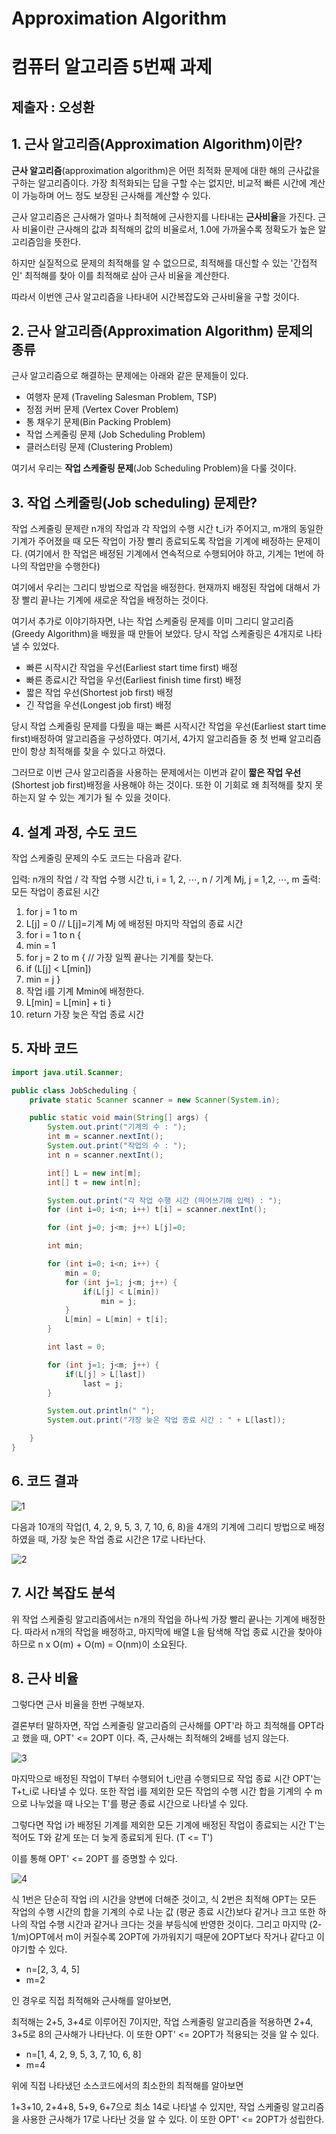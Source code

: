 

# Approximation Algorithm

# 컴퓨터 알고리즘 5번째 과제

## 제출자 : 오성환

## 1. 근사 알고리즘(Approximation Algorithm)이란?

**근사 알고리즘**(approximation algorithm)은 어떤 최적화 문제에 대한 해의 근사값을 구하는 알고리즘이다. 가장 최적화되는 답을 구할 수는 없지만, 비교적 빠른 시간에 계산이 가능하며 어느 정도 보장된 근사해를 계산할 수 있다.

근사 알고리즘은 근사해가 얼마나 최적해에 근사한지를 나타내는 **근사비율**을 가진다. 근사 비율이란 근사해의 값과 최적해의 값의 비율로서, 1.0에 가까울수록 정확도가 높은 알고리즘임을 뜻한다.

하지만 실질적으로 문제의 최적해를 알 수 없으므로, 최적해를 대신할 수 있는 '간접적인' 최적해를 찾아 이를 최적해로 삼아 근사 비율을 계산한다.

따라서 이번엔 근사 알고리즘을 나타내어 시간복잡도와 근사비율을 구할 것이다.

## 2. 근사 알고리즘(Approximation Algorithm) 문제의 종류

근사 알고리즘으로 해결하는 문제에는 아래와 같은 문제들이 있다.

- 여행자 문제 (Traveling Salesman Problem, TSP)
- 정점 커버 문제 (Vertex Cover Problem)
- 통 채우기 문제(Bin Packing Problem)
- 작업 스케줄링 문제 (Job Scheduling Problem)
- 클러스터링 문제 (Clustering Problem)

여기서 우리는 **작업 스케줄링 문제**(Job Scheduling Problem)을 다룰 것이다.

## 3. 작업 스케줄링(Job scheduling) 문제란?

작업 스케줄링 문제란 n개의 작업과 각 작업의 수행 시간 t_i가 주어지고, m개의 동일한 기계가 주어졌을 때 모든 작업이 가장 빨리 종료되도록 작업을 기계에 배정하는 문제이다. (여기에서 한 작업은 배정된 기계에서 연속적으로 수행되어야 하고, 기계는 1번에 하나의 작업만을 수행한다)

여기에서 우리는 그리디 방법으로 작업을 배정한다. 현재까지 배정된 작업에 대해서 가장 빨리 끝나는 기계에 새로운 작업을 배정하는 것이다.

여기서 추가로 이야기하자면, 나는 작업 스케줄링 문제를 이미 그리디 알고리즘(Greedy Algorithm)을 배웠을 때 만들어 보았다. 당시 작업 스케줄링은 4개지로 나타낼 수 있었다.

- 빠른 시작시간 작업을 우선(Earliest start time first) 배정
- 빠른 종료시간 작업을 우선(Earliest finish time first) 배정
- 짧은 작업 우선(Shortest job first) 배정
- 긴 작업을 우선(Longest job first) 배정

당시 작업 스케줄링 문제를 다뤘을 때는 빠른 시작시간 작업을 우선(Earliest start time first)배정하여 알고리즘을 구성하였다. 여기서, 4가지 알고리즘들 중 첫 번째 알고리즘만이 항상 최적해를 찾을 수 있다고 하였다.

그러므로 이번 근사 알고리즘을 사용하는 문제에서는 이번과 같이 **짧은 작업 우선**(Shortest job first)배정을 사용해야 하는 것이다. 또한 이 기회로 왜 최적해를 찾지 못하는지 알 수 있는 계기가 될 수 있을 것이다.

## 4. 설계 과정, 수도 코드

작업 스케줄링 문제의 수도 코드는 다음과 같다.

입력: n개의 작업 / 각 작업 수행 시간 ti, i = 1, 2, ⋯, n / 기계 Mj, j = 1,2, ⋯, m
출력: 모든 작업이 종료된 시간
1. for j = 1 to m
2. L[j] = 0 // L[j]=기계 Mj
에 배정된 마지막 작업의 종료 시간
3. for i = 1 to n {
4. min = 1
5. for j = 2 to m { // 가장 일찍 끝나는 기계를 찾는다.
6. if (L[j] < L[min])
7. min = j
}
8. 작업 i를 기계 Mmin에 배정한다.
9. L[min] = L[min] + ti
}
10. return 가장 늦은 작업 종료 시간

## 5. 자바 코드

```java
import java.util.Scanner;

public class JobScheduling {
    private static Scanner scanner = new Scanner(System.in);

    public static void main(String[] args) {
        System.out.print("기계의 수 : ");
        int m = scanner.nextInt();
        System.out.print("작업의 수 : ");
        int n = scanner.nextInt();

        int[] L = new int[m];
        int[] t = new int[n];

        System.out.print("각 작업 수행 시간 (띄어쓰기해 입력) : ");
        for (int i=0; i<n; i++) t[i] = scanner.nextInt();

        for (int j=0; j<m; j++) L[j]=0;

        int min;

        for (int i=0; i<n; i++) {
            min = 0;
            for (int j=1; j<m; j++) {
                if(L[j] < L[min])
                    min = j;
            }
            L[min] = L[min] + t[i];
        }

        int last = 0;

        for (int j=1; j<m; j++) {
            if(L[j] > L[last])
                last = j;
        }

        System.out.println(" ");
        System.out.print("가장 늦은 작업 종료 시간 : " + L[last]);

    }
}

```

## 6. 코드 결과

![1](https://user-images.githubusercontent.com/80510972/118953638-fa91ee00-b997-11eb-91a0-46554bcd1688.png)

다음과 10개의 작업(1, 4, 2, 9, 5, 3, 7, 10, 6, 8)을 4개의 기계에 그리디 방법으로 배정하였을 때, 가장 늦은 작업 종료 시간은 17로 나타난다.

![2](https://user-images.githubusercontent.com/80510972/118954898-2b265780-b999-11eb-89ea-5622fed10744.png)

## 7. 시간 복잡도 분석

위 작업 스케줄링 알고리즘에서는 n개의 작업을 하나씩 가장 빨리 끝나는 기계에 배정한다. 따라서 n개의 작업을 배정하고, 마지막에 배열 L을 탐색해 작업 종료 시간을 찾아야 하므로 n x O(m) + O(m) = O(nm)이 소요된다.

## 8. 근사 비율

그렇다면 근사 비율을 한번 구해보자.

결론부터 말하자면, 작업 스케줄링 알고리즘의 근사해를 OPT'라 하고 최적해를 OPT라고 했을 때, OPT' <= 2OPT 이다. 즉, 근사해는 최적해의 2배를 넘지 않는다.

![3](https://user-images.githubusercontent.com/80510972/118958669-97568a80-b99c-11eb-8b9b-8497771c40f0.png)

마지막으로 배정된 작업이 T부터 수행되어 t_i만큼 수행되므로 작업 종료 시간 OPT'는 T+t_i로 나타낼 수 있다.
또한 작업 i를 제외한 모든 작업의 수행 시간 합을 기계의 수 m으로 나누었을 때 나오는 T'를 평균 종료 시간으로 나타낼 수 있다.

그렇다면 작업 i가 배정된 기계를 제외한 모든 기계에 배정된 작업이 종료되는 시간 T'는 적어도 T와 같게 또는 더 늦게 종료되게 된다. (T <= T')

이를 통해 OPT' <= 2OPT 를 증명할 수 있다.

![4](https://user-images.githubusercontent.com/80510972/118959407-43987100-b99d-11eb-8bcd-7729a72b26c3.png)

식 1번은 단순히 작업 i의 시간을 양변에 더해준 것이고, 식 2번은 최적해 OPT는 모든 작업의 수행 시간의 합을 기계의 수로 나눈 값 (평균 종료 시간)보다 같거나 크고 또한 하나의 작업 수행 시간과 같거나 크다는 것을 부등식에 반영한 것이다.
그리고 마지막 (2-1/m)OPT에서 m이 커질수록 2OPT에 가까워지기 때문에 2OPT보다 작거나 같다고 이야기할 수 있다.

* n=[2, 3, 4, 5]
* m=2

인 경우로 직접 최적해와 근사해를 알아보면,

최적해는 2+5, 3+4로 이루어진 7이지만, 작업 스케줄링 알고리즘을 적용하면 2+4, 3+5로 8의 근사해가 나타난다. 이 또한 OPT' <= 2OPT가 적용되는 것을 알 수 있다.

* n=[1, 4, 2, 9, 5, 3, 7, 10, 6, 8]
* m=4

위에 직접 나타냈던 소스코드에서의 최소한의 최적해를 알아보면

1+3+10, 2+4+8, 5+9, 6+7으로 최소 14로 나타낼 수 있지만, 작업 스케줄링 알고리즘을 사용한 근사해가 17로 나타난 것을 알 수 있다. 이 또한 OPT' <= 2OPT가 성립한다.
